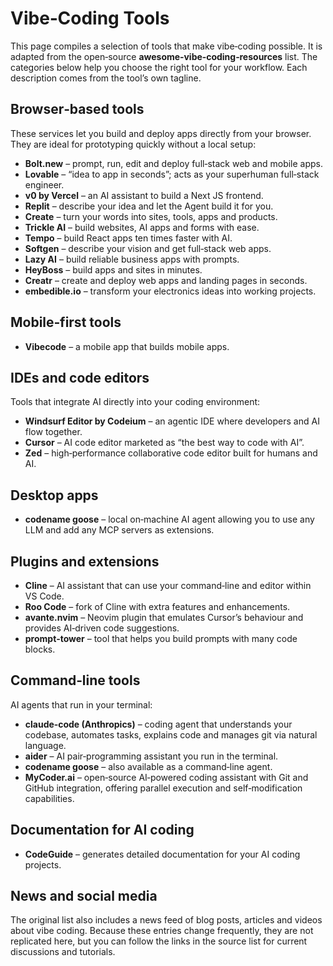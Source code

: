 # Vibe‑Coding Tools

This page compiles a selection of tools that make vibe‑coding possible.  It is adapted from the open‑source **awesome‑vibe‑coding‑resources** list.  The categories below help you choose the right tool for your workflow.  Each description comes from the tool’s own tagline.

## Browser‑based tools

These services let you build and deploy apps directly from your browser.  They are ideal for prototyping quickly without a local setup:

* **Bolt.new** – prompt, run, edit and deploy full‑stack web and mobile apps.
* **Lovable** – “idea to app in seconds”; acts as your superhuman full‑stack engineer.
* **v0 by Vercel** – an AI assistant to build a Next JS frontend.
* **Replit** – describe your idea and let the Agent build it for you.
* **Create** – turn your words into sites, tools, apps and products.
* **Trickle AI** – build websites, AI apps and forms with ease.
* **Tempo** – build React apps ten times faster with AI.
* **Softgen** – describe your vision and get full‑stack web apps.
* **Lazy AI** – build reliable business apps with prompts.
* **HeyBoss** – build apps and sites in minutes.
* **Creatr** – create and deploy web apps and landing pages in seconds.
* **embedible.io** – transform your electronics ideas into working projects.

## Mobile‑first tools

* **Vibecode** – a mobile app that builds mobile apps.

## IDEs and code editors

Tools that integrate AI directly into your coding environment:

* **Windsurf Editor by Codeium** – an agentic IDE where developers and AI flow together.
* **Cursor** – AI code editor marketed as “the best way to code with AI”.
* **Zed** – high‑performance collaborative code editor built for humans and AI.

## Desktop apps

* **codename goose** – local on‑machine AI agent allowing you to use any LLM and add any MCP servers as extensions.

## Plugins and extensions

* **Cline** – AI assistant that can use your command‑line and editor within VS Code.
* **Roo Code** – fork of Cline with extra features and enhancements.
* **avante.nvim** – Neovim plugin that emulates Cursor’s behaviour and provides AI‑driven code suggestions.
* **prompt‑tower** – tool that helps you build prompts with many code blocks.

## Command‑line tools

AI agents that run in your terminal:

* **claude‑code (Anthropics)** – coding agent that understands your codebase, automates tasks, explains code and manages git via natural language.
* **aider** – AI pair‑programming assistant you run in the terminal.
* **codename goose** – also available as a command‑line agent.
* **MyCoder.ai** – open‑source AI‑powered coding assistant with Git and GitHub integration, offering parallel execution and self‑modification capabilities.

## Documentation for AI coding

* **CodeGuide** – generates detailed documentation for your AI coding projects.

## News and social media

The original list also includes a news feed of blog posts, articles and videos about vibe coding.  Because these entries change frequently, they are not replicated here, but you can follow the links in the source list for current discussions and tutorials.